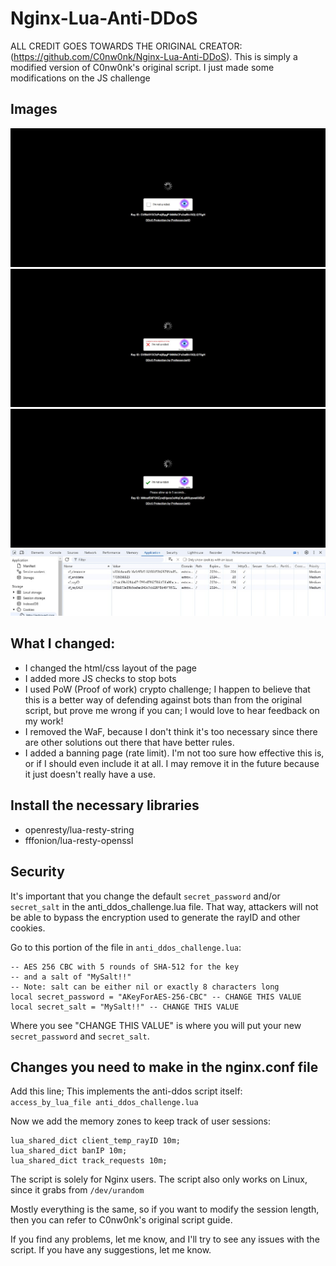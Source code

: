 # Nginx-Lua-Anti-DDoS

ALL CREDIT GOES TOWARDS THE ORIGINAL CREATOR: (https://github.com/C0nw0nk/Nginx-Lua-Anti-DDoS). This is simply a modified version of C0nw0nk's original script. I just made some modifications on the JS challenge

## Images
![Captcha Page](https://github.com/ProfessorJarIO/Nginx-Lua-Anti-DDoS/blob/main/Captcha1.jpg)
![Captcha Page Fail](https://github.com/ProfessorJarIO/Nginx-Lua-Anti-DDoS/blob/main/Captcha2.jpg)
![Captcha Page Success](https://github.com/ProfessorJarIO/Nginx-Lua-Anti-DDoS/blob/main/Captcha3.jpg)
![Captcha Cookies](https://github.com/ProfessorJarIO/Nginx-Lua-Anti-DDoS/blob/main/Cookies.jpg)


## What I changed:
- I changed the html/css layout of the page
- I added more JS checks to stop bots
- I used PoW (Proof of work) crypto challenge; I happen to believe that this is a better way of defending against bots than from the original script, but prove me wrong if you can; I would love to hear feedback on my work!
- I removed the WaF, because I don't think it's too necessary since there are other solutions out there that have better rules.
- I added a banning page (rate limit). I'm not too sure how effective this is, or if I should even include it at all. I may remove it in the future because it just doesn't really have a use.

## Install the necessary libraries
- openresty/lua-resty-string
- fffonion/lua-resty-openssl

## Security

It's important that you change the default `secret_password` and/or `secret_salt` in the anti_ddos_challenge.lua file. That way, attackers will not be able to bypass the encryption used to generate the rayID and other cookies.

Go to this portion of the file in `anti_ddos_challenge.lua`:

```
-- AES 256 CBC with 5 rounds of SHA-512 for the key
-- and a salt of "MySalt!!"
-- Note: salt can be either nil or exactly 8 characters long
local secret_password = "AKeyForAES-256-CBC" -- CHANGE THIS VALUE
local secret_salt = "MySalt!!" -- CHANGE THIS VALUE
```

Where you see "CHANGE THIS VALUE" is where you will put your new `secret_password` and `secret_salt`.

## Changes you need to make in the nginx.conf file

Add this line; This implements the anti-ddos script itself:
`access_by_lua_file anti_ddos_challenge.lua`

Now we add the memory zones to keep track of user sessions:
```
lua_shared_dict client_temp_rayID 10m;
lua_shared_dict banIP 10m;
lua_shared_dict track_requests 10m;
```

The script is solely for Nginx users. The script also only works on Linux, since it grabs from `/dev/urandom`

Mostly everything is the same, so if you want to modify the session length, then you can refer to C0nw0nk's original script guide.

If you find any problems, let me know, and I'll try to see any issues with the script. If you have any suggestions, let me know. 

